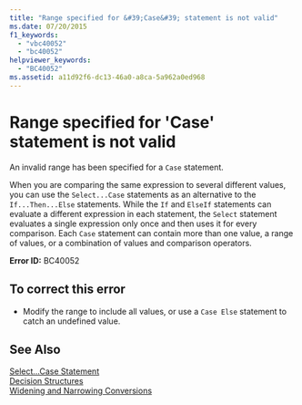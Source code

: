 ```yaml
---
title: "Range specified for &#39;Case&#39; statement is not valid"
ms.date: 07/20/2015
f1_keywords: 
  - "vbc40052"
  - "bc40052"
helpviewer_keywords: 
  - "BC40052"
ms.assetid: a11d92f6-dc13-46a0-a8ca-5a962a0ed968
---
```

# Range specified for &#39;Case&#39; statement is not valid
An invalid range has been specified for a `Case` statement.  
  
 When you are comparing the same expression to several different values, you can use the `Select...Case` statements as an alternative to the `If...Then...Else` statements. While the `If` and `ElseIf` statements can evaluate a different expression in each statement, the `Select` statement evaluates a single expression only once and then uses it for every comparison. Each `Case` statement can contain more than one value, a range of values, or a combination of values and comparison operators.  
  
 **Error ID:** BC40052  
  
## To correct this error  
  
-   Modify the range to include all values, or use a `Case Else` statement to catch an undefined value.  
  
## See Also  
 [Select...Case Statement](../../visual-basic/language-reference/statements/select-case-statement.md)  
 [Decision Structures](../../visual-basic/programming-guide/language-features/control-flow/decision-structures.md)  
 [Widening and Narrowing Conversions](../../visual-basic/programming-guide/language-features/data-types/widening-and-narrowing-conversions.md)
